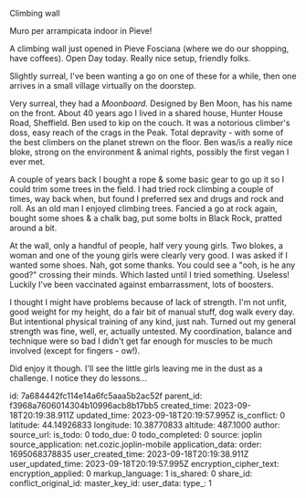 Climbing wall

Muro per arrampicata indoor in Pieve!

A climbing wall just opened in Pieve Fosciana (where we do our shopping, have coffees). Open Day today. Really nice setup, friendly folks.

Slightly surreal, I've been wanting a go on one of these for a while, then one arrives in a small village virtually on the doorstep.

Very surreal, they had a *Moonboard*. Designed by Ben Moon, has his name on the front. About 40 years ago I lived in a shared house, Hunter House Road, Sheffield. Ben used to kip on the couch. It was a notorious climber's doss, easy reach of the crags in the Peak. Total depravity - with some of the best climbers on the planet strewn on the floor. Ben was/is a really nice bloke, strong on the environment & animal rights, possibly the first vegan I ever met.

A couple of years back I bought a rope & some basic gear to go up it so I could trim some trees in the field. I had tried rock climbing a couple of times, way back when, but found I preferred sex and drugs and rock and roll. 
As an old man I enjoyed climbing trees. Fancied a go at rock again, bought some shoes & a chalk bag, put some bolts in Black Rock, pratted around a bit. 

At the wall, only a handful of people, half very young girls. Two blokes, a woman and one of the young girls were clearly very good. I was asked if I wanted some shoes. Nah, got some thanks. You could see a "ooh, is he any good?" crossing their minds. Which lasted until I tried something.
Useless! Luckily I've been vaccinated against embarrassment, lots of boosters.

I thought I might have problems because of lack of strength. I'm not unfit, good weight for my height, do a fair bit of manual stuff, dog walk every day. But intentional physical training of any kind, just nah. 
Turned out my general strength was fine, well, er, actually untested. My coordination, balance and technique were so bad I didn't get far enough for muscles to be much involved (except for fingers - ow!).

Did enjoy it though. I'll see the little girls leaving me in the dust as a challenge. I notice they do lessons...


id: 7a684442fc114e14a6fc5aaa5b2ac52f
parent_id: f3968a7606014304b10996acb8b17bb5
created_time: 2023-09-18T20:19:38.911Z
updated_time: 2023-09-18T20:19:57.995Z
is_conflict: 0
latitude: 44.14926833
longitude: 10.38770833
altitude: 487.1000
author: 
source_url: 
is_todo: 0
todo_due: 0
todo_completed: 0
source: joplin
source_application: net.cozic.joplin-mobile
application_data: 
order: 1695068378835
user_created_time: 2023-09-18T20:19:38.911Z
user_updated_time: 2023-09-18T20:19:57.995Z
encryption_cipher_text: 
encryption_applied: 0
markup_language: 1
is_shared: 0
share_id: 
conflict_original_id: 
master_key_id: 
user_data: 
type_: 1